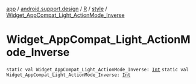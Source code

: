 [app](../../../index.md) / [android.support.design](../../index.md) / [R](../index.md) / [style](index.md) / [Widget_AppCompat_Light_ActionMode_Inverse](.)

# Widget_AppCompat_Light_ActionMode_Inverse

`static val Widget_AppCompat_Light_ActionMode_Inverse: `[`Int`](https://kotlinlang.org/api/latest/jvm/stdlib/kotlin/-int/index.html)
`static val Widget_AppCompat_Light_ActionMode_Inverse: `[`Int`](https://kotlinlang.org/api/latest/jvm/stdlib/kotlin/-int/index.html)